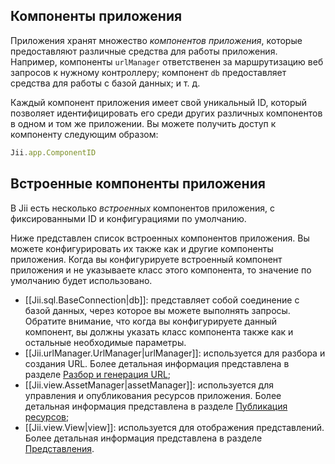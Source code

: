 
## Компоненты приложения

Приложения хранят множество *компонентов приложения*, которые предоставляют различные средства для работы приложения.
Например, компоненты `urlManager` ответственен за маршрутизацию веб запросов к нужному контроллеру;
компонент `db` предоставляет средства для работы с базой данных; и т. д.

Каждый компонент приложения имеет свой уникальный ID, который позволяет идентифицировать его среди других различных
компонентов в одном и том же приложении. Вы можете получить доступ к компоненту следующим образом:

```js
Jii.app.ComponentID
```

## Встроенные компоненты приложения

В Jii есть несколько *встроенных* компонентов приложения, с фиксированными ID и конфигурациями по умолчанию.

Ниже представлен список встроенных компонентов приложения. Вы можете конфигурировать их также как и другие компоненты
приложения. Когда вы конфигурируете встроенный компонент приложения и не указываете класс этого компонента, то значение
по умолчанию будет использовано.

* [[Jii.sql.BaseConnection|db]]: представляет собой соединение с базой данных, через которое вы можете выполнять запросы.
  Обратите внимание, что когда вы конфигурируете данный компонент, вы должны указать класс компонента также как и остальные
  необходимые параметры.
* [[Jii.urlManager.UrlManager|urlManager]]: используется для разбора и создания URL.
  Более детальная информация представлена в разделе [Разбор и генерация URL](runtime-url-handling);
* [[Jii.view.AssetManager|assetManager]]: используется для управления и опубликования ресурсов приложения. 
  Более детальная информация представлена в разделе [Публикация ресурсов](structure-assets);
* [[Jii.view.View|view]]: используется для отображения представлений.
  Более детальная информация представлена в разделе [Представления](structure-views).
